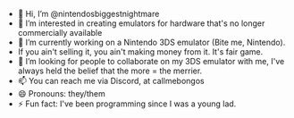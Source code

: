 - 👋 Hi, I’m @nintendosbiggestnightmare
- 👀 I’m interested in creating emulators for hardware that's no longer commercially available
- 🌱 I’m currently working on a Nintendo 3DS emulator (Bite me, Nintendo).
- If you ain't selling it, you ain't making money from it. It's fair game.
- 💞️ I’m looking for people to collaborate on my 3DS emulator with me, I've always held the belief that the more = the merrier.
- 📫 You can reach me via Discord, at callmebongos
- 😄 Pronouns: they/them
- ⚡ Fun fact: I've been programming since I was a young lad.

<!---
nintendosbiggestnightmare/nintendosbiggestnightmare is a ✨ special ✨ repository because its `README.md` (this file) appears on your GitHub profile.
You can click the Preview link to take a look at your changes.
--->
